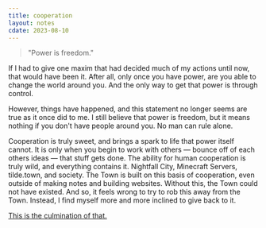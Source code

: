 ```yaml
---
title: cooperation
layout: notes
cdate: 2023-08-10
---
```


> "Power is freedom."

If I had to give one maxim that had decided much of my actions until now, that would have been it. After all, only once you have power, are you able to change the world around you. And the only way to get that power is through control.

However, things have happened, and this statement no longer seems are true as it once did to me. I still believe that power is freedom, but it means nothing if you don't have people around you. No man can rule alone.

Cooperation is truly sweet, and brings a spark to life that power itself cannot. It is only when you begin to work with others — bounce off of each others ideas — that stuff gets done. The ability for human cooperation is truly wild, and everything contains it. Nightfall City, Minecraft Servers, tilde.town, and society. The Town is built on this basis of cooperation, even outside of making notes and building websites. Without this, the Town could not have existed. And so, it feels wrong to try to rob this away from the Town. Instead, I find myself more and more inclined to give back to it.

[This is the culmination of that.](/notes/town-election-4)
